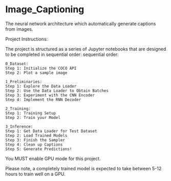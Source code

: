 # Image_Captioning
 The neural network architecture which automatically generate captions from images.

Project Instructions:

The project is structured as a series of Jupyter notebooks that are designed to be completed in sequential order:
sequential order:

    0_Dataset:
    Step 1: Initialize the COCO API 
    Step 2: Plot a sample image
    
    1_Preliminaries:
    Step 1: Explore the Data Loader
    Step 2: Use the Data Loader to Obtain Batches
    Step 3: Experiment with the CNN Encoder
    Step 4: Implement the RNN Decoder
    
    2_Training:
    Step 1: Training Setup
    Step 2: Train your Model
    
    3_Inference:
    Step 1: Get Data Loader for Test Dataset
    Step 2: Load Trained Models
    Step 3: Finish the Sampler
    Step 4: Clean up Captions
    Step 5: Generate Predictions!

  

You MUST enable GPU mode for this project. 

Please note, a completely trained model is expected to take between 5-12 hours to train well on a GPU.
